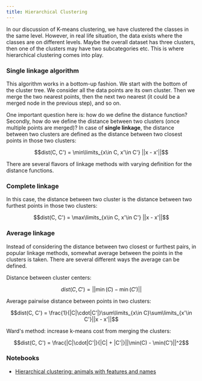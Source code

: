 ```yaml
---
title: Hierarchical Clustering
---
```


In our discussion of K-means clustering, we have clustered the classes in the
same level. However, in real life situation, the data exists where the classes
are on different levels. Maybe the overall dataset has three clusters, then one
of the clusters may have two subcategories etc. This is where hierarchical
clustering comes into play.

### Single linkage algorithm
This algorithm works in a bottom-up fashion. We start with the bottom of the
cluster tree. We consider all the data points are its own cluster. Then we merge
the two nearest points, then the next two nearest (it could be a merged node in
the previous step), and so on.

One important question here is: how do we define the distance function?
Secondly, how do we define the distance between two clusters (once multiple
points are merged)? In case of **single linkage**, the distance between two
clusters are defined as the distance between two closest points in those two
clusters:

$$dist(C, C') = \min\limits_{x\in C, x'\in C'} ||x - x'||$$

There are several flavors of linkage methods with varying definition for the
distance functions.

### Complete linkage
In this case, the distance between two cluster is the distance between two
furthest points in those two clusters:

$$dist(C, C') = \max\limits_{x\in C, x'\in C'} ||x - x'||$$

### Average linkage
Instead of considering the distance between two closest or furthest pairs, in
popular linkage methods, somewhat average between the points in the clusters is
taken. There are several different ways the average can be defined.

Distance between cluster centers:

$$dist(C, C') = ||\min(C) - \min(C')||$$

Average pairwise distance between points in two clusters:

$$dist(C, C') = \frac{1}{|C|\cdot|C'|}\sum\limits_{x\in C}\sum\limits_{x'\in C'}||x - x'||$$

Ward's method: increase k-means cost from merging the clusters:

$$dist(C, C') = \frac{|C|\cdot|C'|}{|C| + |C'|}||\min(C) - \min(C')||^2$$

### Notebooks
- [Hierarchical clustering: animals with features and names](
https://github.com/pranabdas/machine-learning/blob/master/notebooks/hierarchical-clustering.ipynb)
